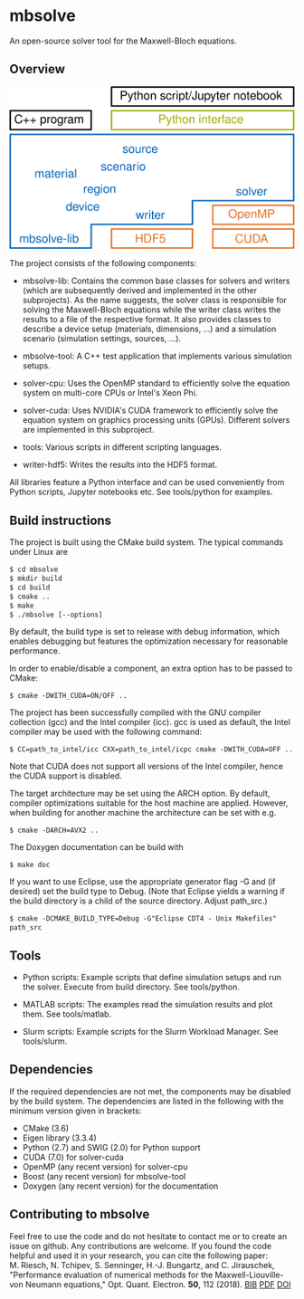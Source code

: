 # mbsolve
An open-source solver tool for the Maxwell-Bloch equations.

Overview
--------------------

![mbsolve overview](doc/mbsolve_overview.png)

The project consists of the following components:

- mbsolve-lib: Contains the common base classes for solvers and writers (which
are subsequently derived and implemented in the other subprojects). As the
name suggests, the solver class is responsible for solving the Maxwell-Bloch
equations while the writer class writes the results to a file of the
respective format. It also provides classes to describe a device setup
(materials, dimensions, ...) and a simulation scenario (simulation settings,
sources, ...).

- mbsolve-tool: A C++ test application that implements various simulation
setups.

- solver-cpu: Uses the OpenMP standard to efficiently solve the equation
system on multi-core CPUs or Intel's Xeon Phi.

- solver-cuda: Uses NVIDIA's CUDA framework to efficiently solve the equation
system on graphics processing units (GPUs). Different solvers are implemented
in this subproject.

- tools: Various scripts in different scripting languages.

- writer-hdf5: Writes the results into the HDF5 format.

All libraries feature a Python interface and can be used conveniently from
Python scripts, Jupyter notebooks etc. See tools/python for examples.

Build instructions
--------------------
The project is built using the CMake build system. The typical commands under
Linux are

    $ cd mbsolve
    $ mkdir build
    $ cd build
    $ cmake ..
    $ make
    $ ./mbsolve [--options]

By default, the build type is set to release with debug information, which
enables debugging but features the optimization necessary for reasonable
performance.

In order to enable/disable a component, an extra option has to be passed to
CMake:

    $ cmake -DWITH_CUDA=ON/OFF ..

The project has been successfully compiled with the GNU compiler collection
(gcc) and the Intel compiler (icc). gcc is used as default, the Intel compiler
may be used with the following command:

    $ CC=path_to_intel/icc CXX=path_to_intel/icpc cmake -DWITH_CUDA=OFF ..

Note that CUDA does not support all versions of the Intel compiler, hence the
CUDA support is disabled.

The target architecture may be set using the ARCH option. By default, compiler
optimizations suitable for the host machine are applied. However, when
building for another machine the architecture can be set with e.g.

    $ cmake -DARCH=AVX2 ..

The Doxygen documentation can be build with

    $ make doc

If you want to use Eclipse, use the appropriate generator flag -G and (if
desired) set the build type to Debug. (Note that Eclipse yields a warning if
the build directory is a child of the source directory. Adjust path_src.)

    $ cmake -DCMAKE_BUILD_TYPE=Debug -G"Eclipse CDT4 - Unix Makefiles" path_src

Tools
--------------------
- Python scripts: Example scripts that define simulation setups and run the
  solver. Execute from build directory. See tools/python.

- MATLAB scripts: The examples read the simulation results and plot them.
  See tools/matlab.

- Slurm scripts: Example scripts for the Slurm Workload Manager.
  See tools/slurm.

Dependencies
--------------------
If the required dependencies are not met, the components may be disabled by
the build system. The dependencies are listed in the following with the
minimum version given in brackets:

- CMake (3.6)
- Eigen library (3.3.4)
- Python (2.7) and SWIG (2.0) for Python support
- CUDA (7.0) for solver-cuda
- OpenMP (any recent version) for solver-cpu
- Boost (any recent version) for mbsolve-tool
- Doxygen (any recent version) for the documentation

Contributing to mbsolve
--------------------
Feel free to use the code and do not hesitate to contact me or to create an
issue on github. Any contributions are welcome. If you found the code helpful
and used it in your research, you can cite the following paper:<br />
M. Riesch, N. Tchipev, S. Senninger, H.-J. Bungartz, and C. Jirauschek,
"Performance evaluation of numerical methods for the
Maxwell-Liouville-von Neumann equations," Opt. Quant. Electron. <b>50</b>,
112 (2018).
<a href="https://www.riesch.at/michael/publications/riesch2018oqel.bib">BIB</a>
<a href="https://www.riesch.at/michael/publications/riesch2018oqel.pdf">PDF</a>
<a href="http://dx.doi.org/10.1007/s11082-018-1377-4">DOI</a>
